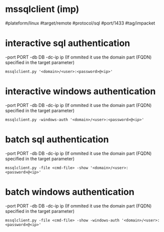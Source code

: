 # mssqlclient (imp)
#plateform/linux  #target/remote  #protocol/sql  #port/1433 #tag/impacket

# interactive sql authentication 
 -port PORT
 -db DB
 -dc-ip ip (If ommited it use the domain part (FQDN) specified in the target parameter)
```
mssqlclient.py '<domain>/<user>:<password>@<ip>'
```

# interactive windows authentication
 -port PORT
 -db DB
 -dc-ip ip (If ommited it use the domain part (FQDN) specified in the target parameter)
```
mssqlclient.py -windows-auth '<domain>/<user>:<password>@<ip>' 
```

# batch sql authentication
 -port PORT
 -db DB
 -dc-ip ip (If ommited it use the domain part (FQDN) specified in the target parameter)
```
mssqlclient.py -file <cmd-file> -show '<domain>/<user>:<password>@<ip>'
```

# batch windows authentication
 -port PORT
 -db DB
 -dc-ip ip (If ommited it use the domain part (FQDN) specified in the target parameter)
```
mssqlclient.py -file <cmd-file> -show -windows-auth '<domain>/<user>:<password>@<ip>'
```